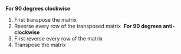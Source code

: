 **For 90 degrees clockwise**
​
1. First transpose the matrix
2. Reverse every row of the transposed matrix
​
**For 90 degrees anti- clockwise**
​
1. First reverse every row of the matrix
2. Transpose the matrix